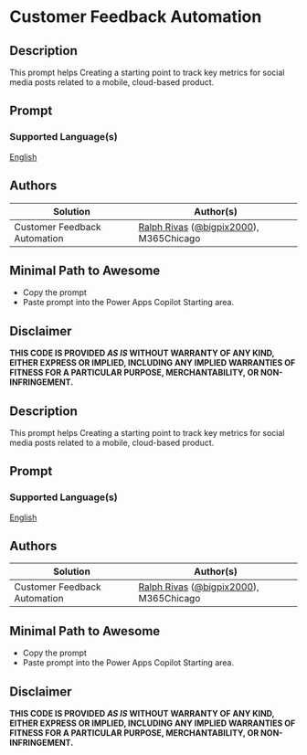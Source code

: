 # Customer Feedback Automation

## Description

This prompt helps Creating a starting point to track key metrics for social media posts related to a mobile, cloud-based product. 

## Prompt

### Supported Language(s)

[English](./en-us/prompt.md)

## Authors

Solution|Author(s)
--------|---------
Customer Feedback Automation | [Ralph Rivas](https://www.github.com/bigpix2000) ([@bigpix2000](https://twitter.com/bigpix2000)), M365Chicago

## Minimal Path to Awesome

* Copy the prompt
* Paste prompt into the Power Apps Copilot Starting area. 

## Disclaimer

**THIS CODE IS PROVIDED *AS IS* WITHOUT WARRANTY OF ANY KIND, EITHER EXPRESS OR IMPLIED, INCLUDING ANY IMPLIED WARRANTIES OF FITNESS FOR A PARTICULAR PURPOSE, MERCHANTABILITY, OR NON-INFRINGEMENT.**

## Description

This prompt helps Creating a starting point to track key metrics for social media posts related to a mobile, cloud-based product. 

## Prompt

### Supported Language(s)

[English](./en-us/prompt.md)

## Authors

Solution|Author(s)
--------|---------
Customer Feedback Automation | [Ralph Rivas](https://www.github.com/bigpix2000) ([@bigpix2000](https://twitter.com/bigpix2000)), M365Chicago

## Minimal Path to Awesome

* Copy the prompt
* Paste prompt into the Power Apps Copilot Starting area.

## Disclaimer

**THIS CODE IS PROVIDED *AS IS* WITHOUT WARRANTY OF ANY KIND, EITHER EXPRESS OR IMPLIED, INCLUDING ANY IMPLIED WARRANTIES OF FITNESS FOR A PARTICULAR PURPOSE, MERCHANTABILITY, OR NON-INFRINGEMENT.**

